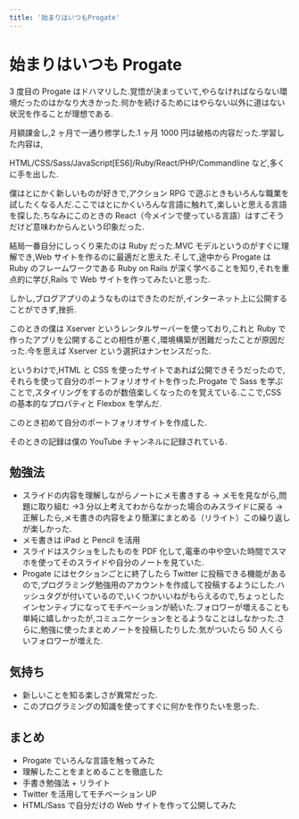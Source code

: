 ```yaml
---
title: '始まりはいつもProgate'
---
```


# 始まりはいつも Progate

3 度目の Progate はドハマリした.覚悟が決まっていて,やらなければならない環境だったのはかなり大きかった.何かを続けるためにはやらない以外に道はない状況を作ることが理想である.

月額課金し,2 ヶ月で一通り修学した.1 ヶ月 1000 円は破格の内容だった.学習した内容は,

HTML/CSS/Sass/JavaScript[ES6]/Ruby/React/PHP/Commandline など,多くに手を出した.

僕はとにかく新しいものが好きで,アクション RPG で遊ぶときもいろんな職業を試したくなる人だ.ここではとにかくいろんな言語に触れて,楽しいと思える言語を探した.ちなみにこのときの React（今メインで使っている言語）はすごそうだけど意味わからんという印象だった.

結局一番自分にしっくり来たのは Ruby だった.MVC モデルというのがすぐに理解でき,Web サイトを作るのに最適だと思えた.そして,途中から Progate は Ruby のフレームワークである Ruby on Rails が深く学べることを知り,それを重点的に学び,Rails で Web サイトを作ってみたいと思った.

しかし,ブログアプリのようなものはできたのだが,インターネット上に公開することができず,挫折.

このときの僕は Xserver というレンタルサーバーを使っており,これと Ruby で作ったアプリを公開することの相性が悪く,環境構築が困難だったことが原因だった.今を思えば Xserver という選択はナンセンスだった.

というわけで,HTML と CSS を使ったサイトであれば公開できそうだったので,それらを使って自分のポートフォリオサイトを作った.Progate で Sass を学ぶことで,スタイリングをするのが数倍楽しくなったのを覚えている.ここで,CSS の基本的なプロパティと Flexbox を学んだ.

このとき初めて自分のポートフォリオサイトを作成した.

そのときの記録は僕の YouTube チャンネルに記録されている.

## 勉強法

- スライドの内容を理解しながらノートにメモ書きする → メモを見ながら,問題に取り組む →3 分以上考えてわからなかった場合のみスライドに戻る → 正解したら,メモ書きの内容をより簡潔にまとめる（リライト）この繰り返しが楽しかった.
- メモ書きは iPad と Pencil を活用
- スライドはスクショをしたものを PDF 化して,電車の中や空いた時間でスマホを使ってそのスライドや自分のノートを見ていた.
- Progate にはセクションごとに終了したら Twitter に投稿できる機能があるので,プログラミング勉強用のアカウントを作成して投稿するようにした.ハッシュタグが付いているので,いくつかいいねがもらえるので,ちょっとしたインセンティブになってモチベーションが続いた.フォロワーが増えることも単純に嬉しかったが,コミュニケーションをとるようなことはしなかった.さらに,勉強に使ったまとめノートを投稿したりした.気がついたら 50 人くらいフォロワーが増えた.

## 気持ち

- 新しいことを知る楽しさが異常だった.
- このプログラミングの知識を使ってすぐに何かを作りたいを思った.

## まとめ

- Progate でいろんな言語を触ってみた
- 理解したことをまとめることを徹底した
- 手書き勉強法 + リライト
- Twitter を活用してモチベーション UP
- HTML/Sass で自分だけの Web サイトを作って公開してみた
